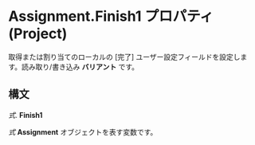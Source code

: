 
# Assignment.Finish1 プロパティ (Project)

取得または割り当てのローカルの [完了] ユーザー設定フィールドを設定します。読み取り/書き込み **バリアント** です。


## 構文

 _式_. **Finish1**

 _式_ **Assignment** オブジェクトを表す変数です。

